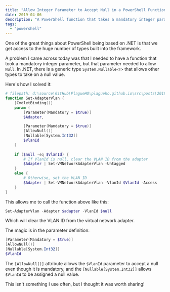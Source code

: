 ```yaml
---
title: "Allow Integer Parameter to Accept Null in a PowerShell Function"
date: 2019-04-06
description: "A PowerShell function that takes a mandatory integer parameter, but that parameter needs to allow Null."
tags:
  - "powershell"
---
```


One of the great things about PowerShell being based on .NET is that we get access to the huge number of types built into the framework.

A problem I came across today was that I needed to have a function that took a mandatory integer parameter, but that parameter needed to allow `Null`. In .NET, there is a generic type `System.Nullable<T>` that allows other types to take on a null value.

Here's how I solved it:

```powershell
# filepath: d:\source\GitHub\PlagueHO\plagueho.github.io\src\posts\2019\04\2019-04-06-allow-integer-parameter-to-accept-null-in-a-powershell-function.md
function Set-AdapterVlan {
    [CmdletBinding()]
    param (
        [Parameter(Mandatory = $true)]
        $Adapter,

        [Parameter(Mandatory = $true)]
        [AllowNull()]
        [Nullable[System.Int32]]
        $VlanId
    )
    
    if ($null -eq $VlanId) {
        # If VlanId is null, clear the VLAN ID from the adapter
        $Adapter | Set-VMNetworkAdapterVlan -Untagged
    }
    else {
        # Otherwise, set the VLAN ID
        $Adapter | Set-VMNetworkAdapterVlan -VlanId $VlanId -Access
    }
}
```

This allows me to call the function above like this:

```powershell
Set-AdapterVlan -Adapter $adapter -VlanId $null
```

Which will clear the VLAN ID from the virtual network adapter.

The magic is in the parameter definition:

```powershell
[Parameter(Mandatory = $true)]
[AllowNull()]
[Nullable[System.Int32]]
$VlanId
```

The `[AllowNull()]` attribute allows the `$VlanId` parameter to accept a null even though it is mandatory, and the `[Nullable[System.Int32]]` allows `$VlanId` to be assigned a null value.

This isn't something I use often, but I thought it was worth sharing!
